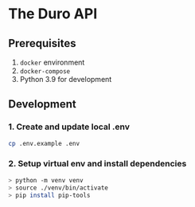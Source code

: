 # The Duro API

## Prerequisites
1. `docker` environment
2. `docker-compose`
3. Python 3.9 for development


## Development

### 1. Create and update local .env

``` Bash
cp .env.example .env
```

### 2. Setup virtual env and install dependencies
``` Bash
> python -m venv venv
> source ./venv/bin/activate
> pip install pip-tools

